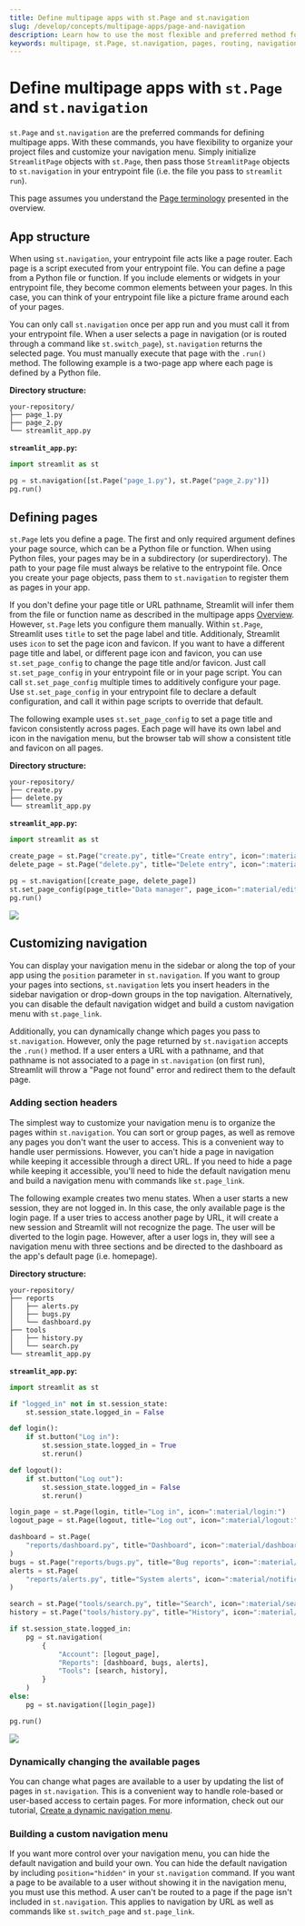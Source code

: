 ```yaml
---
title: Define multipage apps with st.Page and st.navigation
slug: /develop/concepts/multipage-apps/page-and-navigation
description: Learn how to use the most flexible and preferred method for defining multipage apps.
keywords: multipage, st.Page, st.navigation, pages, routing, navigation, app structure
---
```


# Define multipage apps with `st.Page` and `st.navigation`

`st.Page` and `st.navigation` are the preferred commands for defining multipage apps. With these commands, you have flexibility to organize your project files and customize your navigation menu. Simply initialize `StreamlitPage` objects with `st.Page`, then pass those `StreamlitPage` objects to `st.navigation` in your entrypoint file (i.e. the file you pass to `streamlit run`).

This page assumes you understand the [Page terminology](/develop/concepts/multipage-apps/overview#page-terminology) presented in the overview.

## App structure

When using `st.navigation`, your entrypoint file acts like a page router. Each page is a script executed from your entrypoint file. You can define a page from a Python file or function. If you include elements or widgets in your entrypoint file, they become common elements between your pages. In this case, you can think of your entrypoint file like a picture frame around each of your pages.

You can only call `st.navigation` once per app run and you must call it from your entrypoint file. When a user selects a page in navigation (or is routed through a command like `st.switch_page`), `st.navigation` returns the selected page. You must manually execute that page with the `.run()` method. The following example is a two-page app where each page is defined by a Python file.

**Directory structure:**

```
your-repository/
├── page_1.py
├── page_2.py
└── streamlit_app.py
```

**`streamlit_app.py`:**

```python
import streamlit as st

pg = st.navigation([st.Page("page_1.py"), st.Page("page_2.py")])
pg.run()
```

## Defining pages

`st.Page` lets you define a page. The first and only required argument defines your page source, which can be a Python file or function. When using Python files, your pages may be in a subdirectory (or superdirectory). The path to your page file must always be relative to the entrypoint file. Once you create your page objects, pass them to `st.navigation` to register them as pages in your app.

If you don't define your page title or URL pathname, Streamlit will infer them from the file or function name as described in the multipage apps [Overview](/develop/concepts/multipage-apps/overview#automatic-page-labels-and-urls). However, `st.Page` lets you configure them manually. Within `st.Page`, Streamlit uses `title` to set the page label and title. Additionaly, Streamlit uses `icon` to set the page icon and favicon. If you want to have a different page title and label, or different page icon and favicon, you can use `st.set_page_config` to change the page title and/or favicon. Just call `st.set_page_config` in your entrypoint file or in your page script. You can call `st.set_page_config` multiple times to additively configure your page. Use `st.set_page_config` in your entrypoint file to declare a default configuration, and call it within page scripts to override that default.

The following example uses `st.set_page_config` to set a page title and favicon consistently across pages. Each page will have its own label and icon in the navigation menu, but the browser tab will show a consistent title and favicon on all pages.

**Directory structure:**

```
your-repository/
├── create.py
├── delete.py
└── streamlit_app.py
```

**`streamlit_app.py`:**

```python
import streamlit as st

create_page = st.Page("create.py", title="Create entry", icon=":material/add_circle:")
delete_page = st.Page("delete.py", title="Delete entry", icon=":material/delete:")

pg = st.navigation([create_page, delete_page])
st.set_page_config(page_title="Data manager", page_icon=":material/edit:")
pg.run()
```

<div style={{ maxWidth: '564px', margin: 'auto' }}>
<Image src="/images/mpa-v2-use-set-page-config.jpg" frame />
</div>

## Customizing navigation

You can display your navigation menu in the sidebar or along the top of your app using the `position` parameter in `st.navigation`. If you want to group your pages into sections, `st.navigation` lets you insert headers in the sidebar navigation or drop-down groups in the top navigation. Alternatively, you can disable the default navigation widget and build a custom navigation menu with `st.page_link`.

Additionally, you can dynamically change which pages you pass to `st.navigation`. However, only the page returned by `st.navigation` accepts the `.run()` method. If a user enters a URL with a pathname, and that pathname is not associated to a page in `st.navigation` (on first run), Streamlit will throw a "Page not found" error and redirect them to the default page.

### Adding section headers

The simplest way to customize your navigation menu is to organize the pages within `st.navigation`. You can sort or group pages, as well as remove any pages you don't want the user to access. This is a convenient way to handle user permissions. However, you can't hide a page in navigation while keeping it accessible through a direct URL. If you need to hide a page while keeping it accessible, you'll need to hide the default navigation menu and build a navigation menu with commands like `st.page_link`.

The following example creates two menu states. When a user starts a new session, they are not logged in. In this case, the only available page is the login page. If a user tries to access another page by URL, it will create a new session and Streamlit will not recognize the page. The user will be diverted to the login page. However, after a user logs in, they will see a navigation menu with three sections and be directed to the dashboard as the app's default page (i.e. homepage).

**Directory structure:**

```
your-repository/
├── reports
│   ├── alerts.py
│   ├── bugs.py
│   └── dashboard.py
├── tools
│   ├── history.py
│   └── search.py
└── streamlit_app.py
```

**`streamlit_app.py`:**

```python
import streamlit as st

if "logged_in" not in st.session_state:
    st.session_state.logged_in = False

def login():
    if st.button("Log in"):
        st.session_state.logged_in = True
        st.rerun()

def logout():
    if st.button("Log out"):
        st.session_state.logged_in = False
        st.rerun()

login_page = st.Page(login, title="Log in", icon=":material/login:")
logout_page = st.Page(logout, title="Log out", icon=":material/logout:")

dashboard = st.Page(
    "reports/dashboard.py", title="Dashboard", icon=":material/dashboard:", default=True
)
bugs = st.Page("reports/bugs.py", title="Bug reports", icon=":material/bug_report:")
alerts = st.Page(
    "reports/alerts.py", title="System alerts", icon=":material/notification_important:"
)

search = st.Page("tools/search.py", title="Search", icon=":material/search:")
history = st.Page("tools/history.py", title="History", icon=":material/history:")

if st.session_state.logged_in:
    pg = st.navigation(
        {
            "Account": [logout_page],
            "Reports": [dashboard, bugs, alerts],
            "Tools": [search, history],
        }
    )
else:
    pg = st.navigation([login_page])

pg.run()
```

<div style={{ maxWidth: '564px', margin: 'auto' }}>
<Image src="/images/mpa-v2-page-sections.jpg" frame />
</div>

### Dynamically changing the available pages

You can change what pages are available to a user by updating the list of pages in `st.navigation`. This is a convenient way to handle role-based or user-based access to certain pages. For more information, check out our tutorial, [Create a dynamic navigation menu](/develop/tutorials/multipage/dynamic-navigation).

### Building a custom navigation menu

If you want more control over your navigation menu, you can hide the default navigation and build your own. You can hide the default navigation by including `position="hidden"` in your `st.navigation` command. If you want a page to be available to a user without showing it in the navigation menu, you must use this method. A user can't be routed to a page if the page isn't included in `st.navigation`. This applies to navigation by URL as well as commands like `st.switch_page` and `st.page_link`.
